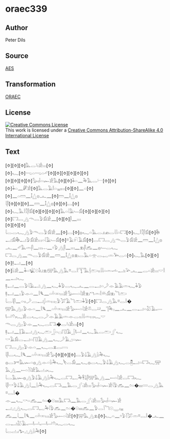 # oraec339

## Author

Peter Dils

## Source

[AES](https://github.com/simondschweitzer/aes)

## Transformation

[ORAEC](https://oraec.github.io/)

## License

<a rel="license" href="http://creativecommons.org/licenses/by-sa/4.0/"><img alt="Creative Commons License" style="border-width:0" src="https://i.creativecommons.org/l/by-sa/4.0/88x31.png" /></a><br />This work is licensed under a <a rel="license" href="http://creativecommons.org/licenses/by-sa/4.0/">Creative Commons Attribution-ShareAlike 4.0 International License</a>

## Text

[⯑][⯑][⯑]𓅓𓂋𓍱𓏤𓀀𓏥[⯑]<br>
[⯑]𓆑[⯑]𓂸𓏏𓂸𓏏𓄔[⯑][⯑][⯑][⯑][⯑][⯑]<br>
[⯑][⯑][⯑][⯑]𓅭𓏤𓌢𓏏𓆱𓀀𓅓[⯑][⯑]𓇓𓏏𓈖𓅆𓅓𓂋𓍕[⯑][⯑][⯑]𓇓𓏏𓈖𓏞𓀀[⯑]𓅓𓂋𓄿𓎛𓏏𓈇𓏤𓏥[⯑][⯑]𓈖𓏏[⯑][⯑]𓈖𓏏𓏠𓈖𓄤𓉴𓊖𓂜𓈖[⯑]𓏠𓈖𓄤𓉴𓊖<br>
𓇋𓋴[⯑][⯑][⯑]𓈖𓏠𓈖𓄤𓉴𓊖[⯑][⯑]𓂋[⯑]<br>
[⯑]𓆑𓅓𓎛𓎿𓋴𓀁[⯑][⯑][⯑][⯑]𓅓𓏏𓇋𓄿𓄑𓀁[⯑][⯑][⯑][⯑][⯑]𓉐𓂋𓂻𓄭𓂋𓅱𓀁𓀀𓈖[⯑][⯑]𓋴𓈖𓏥<br>
[⯑][⯑][⯑]<br>
𓇋𓂋𓂋𓆑𓂻𓅱𓄭𓂋𓅱𓀁𓀀𓈖[⯑]𓂋[⯑]𓐍𓆑𓏏𓅓𓂋𓃭𓏤𓂋𓇋𓇋𓏏𓉐[⯑]𓆑𓎛𓎿𓋴𓀁[⯑]𓇗𓂝𓀁𓇗𓂝𓅱𓀁𓀀𓏥𓏏𓇋𓄿𓄑𓀁[⯑]𓎼𓄿𓍯𓄿𓀁[⯑]𓂋𓉐𓂋𓂻𓄭𓂋𓅱𓀁𓀀𓈖𓏠𓈖𓄤𓉴𓊖𓂜𓈖𓄔𓅓𓏛𓋴𓈖𓏥𓐖𓈖𓏌𓅱𓂻𓋴𓈖𓏥𓈖𓁷𓏤𓋴𓃹𓈖𓐍𓄑𓂋𓆑<br>
𓉐𓂋𓂻𓈖𓄭𓂋𓅱𓀁𓀀𓈖𓏠𓈖𓄤𓉴𓊖𓁷𓏤𓂋𓅓𓏏𓁿𓂋𓉻𓏛𓅨𓂋𓏏[⯑]𓆑𓅓[⯑][⯑]<br>
[⯑]𓊢𓂝𓈖[⯑][⯑]𓍛𓏤𓀀𓈖𓇓𓏏𓆤𓇳𓄤𓂓𓁷𓏤𓈝𓅓𓂻𓅓𓎼𓂋𓎛𓇰𓅓𓐪𓂧𓏭𓇋𓇋𓏏𓏛𓌡𓂝𓏤𓅪𓂜𓈖𓂋𓏏𓀀𓏥𓎟𓎛𓈖𓂝𓆑<br>
𓊢𓂝𓈖𓂋𓅱𓇋𓄿𓂢𓂻𓈖𓆑𓇓𓅱𓂋𓆑𓂜𓈖𓂋𓂝𓏏𓌳𓁹𓄿𓄿𓏛𓆑𓇓𓅱<br>
𓊢𓂝𓈖𓊪𓅱𓁹𓏏𓈖𓎛𓆰𓈖𓏏𓏐𓏒𓏥𓀀𓅭𓍿𓏏𓇋𓀀𓁷𓏤𓎔𓏛𓎛𓄦𓀁𓁷𓏤𓆓𓂧<br>
𓇋𓂋𓇋𓋴𓈖𓏏𓏭𓌳𓐙𓂝𓆄𓏛𓏥𓊪𓅱𓅯𓄿𓆓𓂧𓇓𓅱[⯑]𓉐𓂋𓂻𓅓𓎼𓂋𓎛�<br>
𓈝𓅓𓂻𓊪𓅱𓁹𓏏𓈖𓎛𓆰𓈖𓏏𓏐𓏒𓏥𓀀𓅭𓍿𓏏𓇋𓀀𓌨𓂋𓄖𓈖𓊹𓅆𓊪𓈖𓂜𓈖𓂋𓂝𓏏𓅷𓄿𓂷𓂡𓄣𓏤𓆑𓀀𓂋𓆑𓂋𓌳𓁹𓄿𓄿𓏛𓁹𓂋𓏭𓇋𓇋𓏛𓏥𓆑𓎟<br>
𓄭𓂋𓂻𓊪𓅱𓁹𓈖𓆑𓂋𓉐𓏤�𓂋𓍱𓏤𓀀𓏥[⯑]<br>
𓊢𓂝𓈖𓆼𓄿𓂝𓂻𓆑𓂧𓃀𓏏𓊌𓉔𓄿𓃀𓂡𓈖𓆑𓅓𓂋𓂧𓂾𓆑<br>
𓎡𓄿𓀁𓂋𓂝𓏏𓉔𓄿𓂻𓈖𓆑𓌳𓄿𓈎𓏏𓆱<br>
𓉐𓂋𓂻𓊪𓅱𓁹𓏏𓈖𓆑𓂋𓁷𓂋𓇯<br>
𓇋𓋴𓂋𓆑𓎛𓆰𓈖𓏏𓏐𓏒𓏥𓀀𓅭[⯑][⯑][⯑]𓂋𓅱𓍑𓄿𓂻𓍛𓏤𓅆𓆑<br>
𓐍𓂋𓀒𓅓𓆱𓏏𓐍𓂻𓁹𓏏𓍛𓏤𓅆𓆑𓌸𓂋𓀁𓈖𓆑𓐍𓂋𓆑𓅱𓍑𓄿𓂻𓆑𓂋𓉥𓂝𓏏𓉐𓆑𓈝𓅓𓂻𓈖𓍿𓏏𓍘𓇋𓀀𓅓𓐟𓏤𓆑<br>
𓇋𓂋𓅓𓆱𓐍𓂻𓅱𓍑𓄿𓂻𓍛𓏤𓅆𓆑𓂋𓉐𓉻𓅆𓋹𓍑𓋴𓈝𓅓𓂻𓈖𓍿𓏏𓇋𓀀𓂋𓉐𓏤𓆑<br>
𓇋𓋴𓎡𓅱𓍑𓄿𓂻𓇋𓈖𓍛𓏤𓅆𓆑𓂋𓉐𓏤𓈖𓅓𓂋𓂾𓏤𓀀𓏥𓅭𓏤𓌢𓏏𓆱𓀀𓇋𓅱𓃹𓈖𓏌𓏏�𓏤𓏤𓏤𓏤𓄲𓂋𓂻𓅓𓎼𓂋𓎛�<br>
𓁹𓈖𓆑𓎡𓏏𓃹𓈖𓏌𓏏�𓇳𓏤𓏤𓏤𓏤𓅓𓉐𓏤𓈖𓅓𓂋𓂾𓏤𓀀𓏥𓅭𓏤𓌢𓏏𓆱𓀀<br>
𓂝𓈎𓂻𓆑𓂋𓉐𓉻𓅆𓇋𓅱𓃹𓈖𓏌𓏏�𓇳𓏤𓏤𓏤𓏤𓃹𓈖𓅱𓂋𓌉𓆓𓇳𓇾𓏤𓈇<br>
𓃹𓈖𓇋𓈖𓎛𓆰𓈖𓏏𓏐𓏒𓏥𓀀𓅭𓍿𓏏𓇋𓀀[⯑]𓈝𓅓𓂻𓁷𓏤[⯑]𓆑𓏏𓈖𓏌𓅱𓌙𓅯𓏛𓎼𓂋𓎛�𓂜𓈖𓂋𓂝𓅷𓄿𓂷𓂡𓂷𓂡𓄣𓏤𓆑𓂋𓆑<br>
𓇋𓂋𓐟𓏤𓅧𓈎𓂻𓍛𓏤𓅆[⯑]<br>
